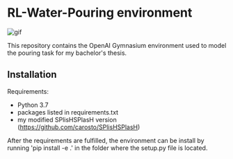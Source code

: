 # RL-Water-Pouring environment

![gif](https://github.com/carosto/RL-Water-Pouring/blob/1481f0196f0f138cb54d503597f39d54a8ebe825/supplementary%20material/pretrained_actor_no_goal.gif)

This repository contains the OpenAI Gymnasium environment used to model the pouring task for my bachelor's thesis.

## Installation
Requirements: 
- Python 3.7
- packages listed in requirements.txt
- my modified SPlisHSPlasH version (https://github.com/carosto/SPlisHSPlasH)

After the requirements are fulfilled, the environment can be install by running 'pip install -e .' in the folder where the setup.py file is located.
